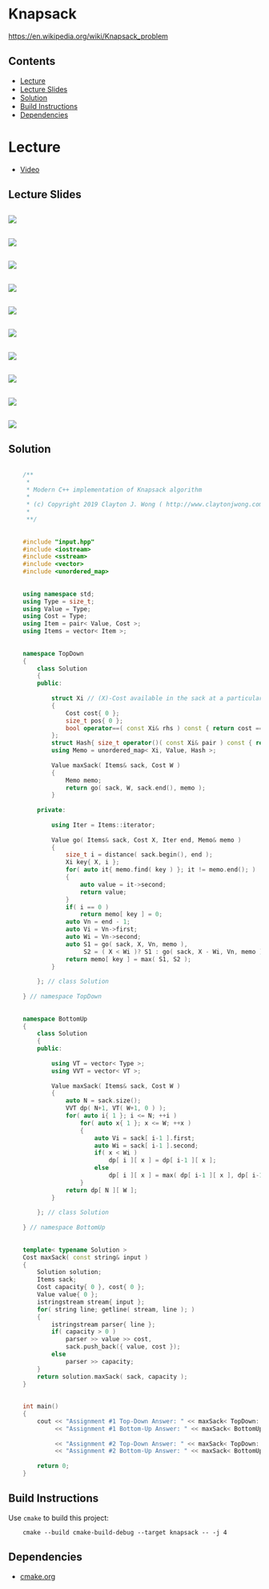 # Knapsack
https://en.wikipedia.org/wiki/Knapsack_problem

## Contents
* [Lecture](#lecture)
* [Lecture Slides](#lecture-slides)
* [Solution](#solution)
* [Build Instructions](#build-instructions)
* [Dependencies](#dependencies)

# Lecture
* [Video](https://www.coursera.org/lecture/algorithms-greedy/the-knapsack-problem-LIgLJ)

## Lecture Slides
![](https://github.com/claytonjwong/Algorithms-Stanford/blob/master/course3/knapsack/documentation/knapsack01.png)
---
![](https://github.com/claytonjwong/Algorithms-Stanford/blob/master/course3/knapsack/documentation/knapsack02.png)
---
![](https://github.com/claytonjwong/Algorithms-Stanford/blob/master/course3/knapsack/documentation/knapsack03.png)
---
![](https://github.com/claytonjwong/Algorithms-Stanford/blob/master/course3/knapsack/documentation/knapsack04.png)
---
![](https://github.com/claytonjwong/Algorithms-Stanford/blob/master/course3/knapsack/documentation/knapsack05.png)
---
![](https://github.com/claytonjwong/Algorithms-Stanford/blob/master/course3/knapsack/documentation/knapsack06.png)
---
![](https://github.com/claytonjwong/Algorithms-Stanford/blob/master/course3/knapsack/documentation/knapsack07.png)
---
![](https://github.com/claytonjwong/Algorithms-Stanford/blob/master/course3/knapsack/documentation/knapsack08.png)
---
![](https://github.com/claytonjwong/Algorithms-Stanford/blob/master/course3/knapsack/documentation/knapsack09.png)
---
![](https://github.com/claytonjwong/Algorithms-Stanford/blob/master/course3/knapsack/documentation/knapsack10.png)
---

## Solution
```cpp

    /**
     *
     * Modern C++ implementation of Knapsack algorithm
     *
     * (c) Copyright 2019 Clayton J. Wong ( http://www.claytonjwong.com )
     *
     **/
    
    
    #include "input.hpp"
    #include <iostream>
    #include <sstream>
    #include <vector>
    #include <unordered_map>
    
    
    using namespace std;
    using Type = size_t;
    using Value = Type;
    using Cost = Type;
    using Item = pair< Value, Cost >;
    using Items = vector< Item >;
    
    
    namespace TopDown
    {
        class Solution
        {
        public:
    
            struct Xi // (X)-Cost available in the sack at a particular end position distance (i) from the beginning of the sack
            {
                Cost cost{ 0 };
                size_t pos{ 0 };
                bool operator==( const Xi& rhs ) const { return cost == rhs.cost && pos == rhs.pos; }
            };
            struct Hash{ size_t operator()( const Xi& pair ) const { return pair.cost * 2001 + pair.pos; }};
            using Memo = unordered_map< Xi, Value, Hash >;
    
            Value maxSack( Items& sack, Cost W )
            {
                Memo memo;
                return go( sack, W, sack.end(), memo );
            }
    
        private:
    
            using Iter = Items::iterator;
    
            Value go( Items& sack, Cost X, Iter end, Memo& memo )
            {
                size_t i = distance( sack.begin(), end );
                Xi key{ X, i };
                for( auto it{ memo.find( key ) }; it != memo.end(); )
                {
                    auto value = it->second;
                    return value;
                }
                if( i == 0 )
                    return memo[ key ] = 0;
                auto Vn = end - 1;
                auto Vi = Vn->first;
                auto Wi = Vn->second;
                auto S1 = go( sack, X, Vn, memo ),
                     S2 = ( X < Wi )? S1 : go( sack, X - Wi, Vn, memo ) + Vi;
                return memo[ key ] = max( S1, S2 );
            }
    
        }; // class Solution
    
    } // namespace TopDown
    
    
    namespace BottomUp
    {
        class Solution
        {
        public:
    
            using VT = vector< Type >;
            using VVT = vector< VT >;
    
            Value maxSack( Items& sack, Cost W )
            {
                auto N = sack.size();
                VVT dp( N+1, VT( W+1, 0 ) );
                for( auto i{ 1 }; i <= N; ++i )
                    for( auto x{ 1 }; x <= W; ++x )
                    {
                        auto Vi = sack[ i-1 ].first;
                        auto Wi = sack[ i-1 ].second;
                        if( x < Wi )
                            dp[ i ][ x ] = dp[ i-1 ][ x ];
                        else
                            dp[ i ][ x ] = max( dp[ i-1 ][ x ], dp[ i-1 ][ x-Wi ] + Vi );
                    }
                return dp[ N ][ W ];
            }
    
        }; // class Solution
    
    } // namespace BottomUp
    
    
    template< typename Solution >
    Cost maxSack( const string& input )
    {
        Solution solution;
        Items sack;
        Cost capacity{ 0 }, cost{ 0 };
        Value value{ 0 };
        istringstream stream{ input };
        for( string line; getline( stream, line ); )
        {
            istringstream parser{ line };
            if( capacity > 0 )
                parser >> value >> cost,
                sack.push_back({ value, cost });
            else
                parser >> capacity;
        }
        return solution.maxSack( sack, capacity );
    }
    
    
    int main()
    {
        cout << "Assignment #1 Top-Down Answer: " << maxSack< TopDown::Solution >( Assignment1::Input ) << endl
             << "Assignment #1 Bottom-Up Answer: " << maxSack< BottomUp::Solution >( Assignment1::Input ) << endl << endl
    
             << "Assignment #2 Top-Down Answer: " << maxSack< TopDown::Solution >( Assignment2::Input ) << endl
             << "Assignment #2 Bottom-Up Answer: " << maxSack< BottomUp::Solution >( Assignment2::Input ) << endl << endl;
    
        return 0;
    }

```

## Build Instructions
Use ```cmake``` to build this project:

```
    cmake --build cmake-build-debug --target knapsack -- -j 4
```

## Dependencies
* [cmake.org](https://cmake.org)
